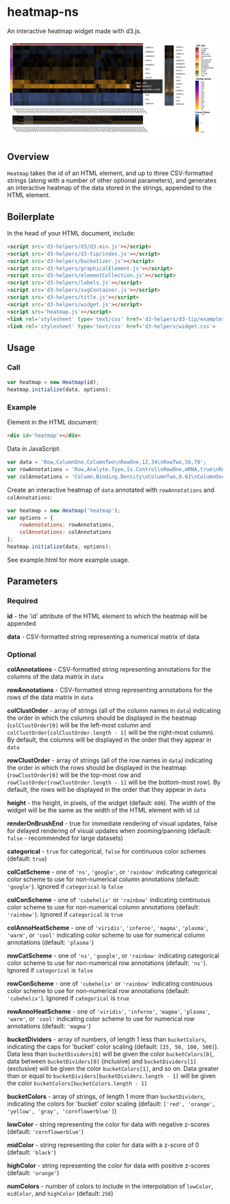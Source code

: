 # heatmap-ns
An interactive heatmap widget made with d3.js.

![alt text](https://raw.githubusercontent.com/alexrfling/heatmap-ns/master/img/example.png)

## Overview
`Heatmap` takes the id of an HTML element, and up to three CSV-formatted strings
(along with a number of other optional parameters), and generates an interactive
heatmap of the data stored in the strings, appended to the HTML element.

## Boilerplate
In the head of your HTML document, include:
```html
<script src='d3-helpers/d3/d3.min.js'></script>
<script src='d3-helpers/d3-tip/index.js'></script>
<script src='d3-helpers/bucketizer.js'></script>
<script src='d3-helpers/graphicalElement.js'></script>
<script src='d3-helpers/elementCollection.js'></script>
<script src='d3-helpers/labels.js'></script>
<script src='d3-helpers/svgContainer.js'></script>
<script src='d3-helpers/title.js'></script>
<script src='d3-helpers/widget.js'></script>
<script src='heatmap.js'></script>
<link rel='stylesheet' type='text/css' href='d3-helpers/d3-tip/examples/example-styles.css'>
<link rel='stylesheet' type='text/css' href='d3-helpers/widget.css'>
```

## Usage

### Call
```js
var heatmap = new Heatmap(id);
heatmap.initialize(data, options);
```

### Example
Element in the HTML document:
```html
<div id='heatmap'></div>
```
Data in JavaScript:
```js
var data = 'Row,ColumnOne,ColumnTwo\nRowOne,12,34\nRowTwo,56,78';
var rowAnnotations = 'Row,Analyte.Type,Is.Control\nRowOne,mRNA,true\nRowTwo,protein,false';
var colAnnotations = 'Column,Binding.Density\nColumnTwo,0.61\nColumnOne,0.9';
```
Create an interactive heatmap of `data` annotated with `rowAnnotations` and `colAnnotations`:
```js
var heatmap = new Heatmap('heatmap');
var options = {
    rowAnnotations: rowAnnotations,
    colAnnotations: colAnnotations
};
heatmap.initialize(data, options);
```
See example.html for more example usage.

## Parameters

### Required
<b>id</b> - the 'id' attribute of the HTML element to which the heatmap will be
appended

<b>data</b> - CSV-formatted string representing a numerical matrix of data

### Optional
<b>colAnnotations</b> - CSV-formatted string representing annotations for the
columns of the data matrix in `data`

<b>rowAnnotations</b> - CSV-formatted string representing annotations for the rows
of the data matrix in `data`

<b>colClustOrder</b> - array of strings (all of the column names in `data`)
indicating the order in which the columns should be displayed in the heatmap
(`colClustOrder[0]` will be the left-most column and
`colClustOrder[colClustOrder.length - 1]` will be the right-most column). By
default, the columns will be displayed in the order that they appear in `data`

<b>rowClustOrder</b> - array of strings (all of the row names in `data`)
indicating the order in which the rows should be displayed in the heatmap
(`rowClustOrder[0]` will be the top-most row and
`rowClustOrder[rowClustOrder.length - 1]` will be the bottom-most row). By
default, the rows will be displayed in the order that they appear in `data`

<b>height</b> - the height, in pixels, of the widget (default: `600`). The width
of the widget will be the same as the width of the HTML element with id `id`

<b>renderOnBrushEnd</b> - true for immediate rendering of visual updates, false
for delayed rendering of visual updates when zooming/panning (default:
`false` - recommended for large datasets)

<b>categorical</b> - `true` for categorical, `false` for continuous color
schemes (default: `true`)

<b>colCatScheme</b> - one of `'ns'`, `'google'`, or `'rainbow'` indicating
categorical color scheme to use for non-numerical column annotations (default:
`'google'`). Ignored if `categorical` is `false`

<b>colConScheme</b> - one of `'cubehelix'` or `'rainbow'` indicating continuous
color scheme to use for non-numerical column annotations (default: `'rainbow'`).
Ignored if `categorical` is `true`

<b>colAnnoHeatScheme</b> - one of `'viridis'`, `'inferno'`, `'magma'`,
`'plasma'`, `'warm'`, or `'cool'` indicating color scheme to use for numerical
column annotations (default: `'plasma'`)

<b>rowCatScheme</b> - one of `'ns'`, `'google'`, or `'rainbow'` indicating
categorical color scheme to use for non-numerical row annotations (default:
`'ns'`). Ignored if `categorical` is `false`

<b>rowConScheme</b> - one of `'cubehelix'` or `'rainbow'` indicating continuous
color scheme to use for non-numerical row annotations (default: `'cubehelix'`).
Ignored if `categorical` is `true`

<b>rowAnnoHeatScheme</b> - one of `'viridis'`, `'inferno'`, `'magma'`,
`'plasma'`, `'warm'`, or `'cool'` indicating color scheme to use for numerical
row annotations (default: `'magma'`)

<b>bucketDividers</b> - array of numbers, of length 1 less than `bucketColors`,
indicating the caps for 'bucket' color scaling (default: `[25, 50, 100, 500]`).
Data less than `bucketDividers[0]` will be given the color `bucketColors[0]`,
data between `bucketDividers[0]` (inclusive) and `bucketDividers[1]` (exclusive)
will be given the color `bucketColors[1]`, and so on. Data greater than or equal
to `bucketDividers[bucketDividers.length - 1]` will be given the color
`bucketColors[bucketColors.length - 1]`

<b>bucketColors</b> - array of strings, of length 1 more than `bucketDividers`,
indicating the colors for 'bucket' color scaling (default: `['red', 'orange',
'yellow', 'gray', 'cornflowerblue']`)

<b>lowColor</b> - string representing the color for data with negative z-scores
(default: `'cornflowerblue'`)

<b>midColor</b> - string representing the color for data with a z-score of 0
(default: `'black'`)

<b>highColor</b> - string representing the color for data with positive z-scores
(default: `'orange'`)

<b>numColors</b> - number of colors to include in the interpolation of
`lowColor`, `midColor`, and `highColor` (default: `256`)
